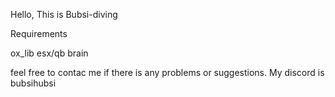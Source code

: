 Hello, This is Bubsi-diving

Requirements

ox_lib
esx/qb
brain

feel free to contac me if there is any problems or suggestions. My discord is bubsihubsi
